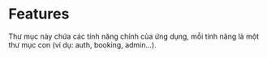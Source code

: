 # Features

Thư mục này chứa các tính năng chính của ứng dụng, mỗi tính năng là một thư mục con (ví dụ: auth, booking, admin...). 